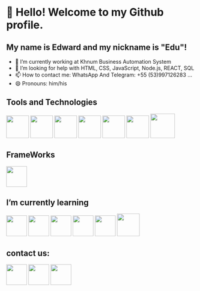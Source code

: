 # 👋 Hello! Welcome to my Github profile.
## My name is Edward and my nickname is "Edu"!

- 🔭 I’m currently working at Khnum Business Automation System
- 🤔 I’m looking for help with HTML, CSS, JavaScript, Node.js, REACT, SQL
- 📫 How to contact me: WhatsApp And Telegram: +55 (53)997126283 ...
- 😄 Pronouns: him/his

## Tools and Technologies
<img src="https://cdn.jsdelivr.net/gh/devicons/devicon/icons/vscode/vscode-original-wordmark.svg"  width="60" height="60"/> <img src="https://cdn.jsdelivr.net/gh/devicons/devicon/icons/html5/html5-plain-wordmark.svg" width="60" height="60"/> <img src="https://cdn.jsdelivr.net/gh/devicons/devicon/icons/css3/css3-plain-wordmark.svg" width="60" height="60"/> <img src="https://cdn.jsdelivr.net/gh/devicons/devicon/icons/bootstrap/bootstrap-plain-wordmark.svg" width="60" height="60"/> <img src="https://cdn.jsdelivr.net/gh/devicons/devicon/icons/javascript/javascript-plain.svg" width="60" height="60"/> <img src="https://cdn.jsdelivr.net/gh/devicons/devicon/icons/postgresql/postgresql-original-wordmark.svg" width="60" height="60"/> <img src="https://cdn.jsdelivr.net/gh/devicons/devicon/icons/nodejs/nodejs-original-wordmark.svg" width="65" height="65"/>
##  FrameWorks
<a target="_blank" href="https://icons8.com/icon/PZQVBAxaueDJ/express-js"><img src="https://img.icons8.com/fluency/48/000000/express-js.png" width="55" height="55"/></a>
## I’m currently learning
<img src="https://cdn.jsdelivr.net/gh/devicons/devicon/icons/html5/html5-plain-wordmark.svg" width="55" height="55"/> <img src="https://cdn.jsdelivr.net/gh/devicons/devicon/icons/css3/css3-plain-wordmark.svg" width="55" height="55"/> <img src="https://cdn.jsdelivr.net/gh/devicons/devicon/icons/bootstrap/bootstrap-plain-wordmark.svg" width="55" height="55"/> <img src="https://cdn.jsdelivr.net/gh/devicons/devicon/icons/javascript/javascript-plain.svg" width="55" height="55"/> <img src="https://cdn.jsdelivr.net/gh/devicons/devicon/icons/postgresql/postgresql-original-wordmark.svg" width="55" height="55"/> <img src="https://cdn.jsdelivr.net/gh/devicons/devicon/icons/nodejs/nodejs-original-wordmark.svg" width="60" height="60"/>

## contact us:
<div>
<a href="https://facebook.com/pds.Eduardo7?mibextid=ZbWKwL" target="_blank"><img src="https://cdn.jsdelivr.net/gh/devicons/devicon/icons/facebook/facebook-original.svg" width="55" height="55"/></a>
<a href="https://instagram.com/pds.eduardo?igshid=ZDskNTZiNTM=" target="_blank"><img src="https://camo.githubusercontent.com/c9dacf0f25a1489fdbc6c0d2b41cda58b77fa210a13a886d6f99e027adfbd358/68747470733a2f2f6564656e742e6769746875622e696f2f537570657254696e7949636f6e732f696d616765732f7376672f696e7374616772616d2e737667" width="55" height="55" /></a>
<a href = "https://www.linkedin.com/in/guilherme-eduardo-porto-da-silva-439b56256"> <img src="https://cdn.jsdelivr.net/gh/devicons/devicon/icons/linkedin/linkedin-original.svg" width="55" height="55"/>
</a>
